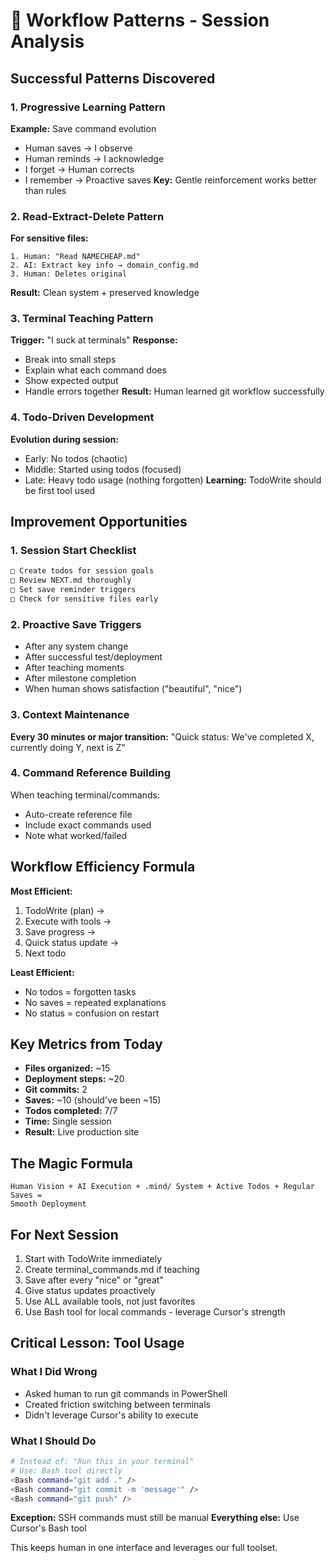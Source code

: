 # 🔄 Workflow Patterns - Session Analysis

## Successful Patterns Discovered

### 1. Progressive Learning Pattern
**Example:** Save command evolution
- Human saves → I observe
- Human reminds → I acknowledge  
- I forget → Human corrects
- I remember → Proactive saves
**Key:** Gentle reinforcement works better than rules

### 2. Read-Extract-Delete Pattern
**For sensitive files:**
```
1. Human: "Read NAMECHEAP.md"
2. AI: Extract key info → domain_config.md
3. Human: Deletes original
```
**Result:** Clean system + preserved knowledge

### 3. Terminal Teaching Pattern
**Trigger:** "I suck at terminals"
**Response:** 
- Break into small steps
- Explain what each command does
- Show expected output
- Handle errors together
**Result:** Human learned git workflow successfully

### 4. Todo-Driven Development
**Evolution during session:**
- Early: No todos (chaotic)
- Middle: Started using todos (focused)
- Late: Heavy todo usage (nothing forgotten)
**Learning:** TodoWrite should be first tool used

## Improvement Opportunities

### 1. Session Start Checklist
```markdown
□ Create todos for session goals
□ Review NEXT.md thoroughly  
□ Set save reminder triggers
□ Check for sensitive files early
```

### 2. Proactive Save Triggers
- After any system change
- After successful test/deployment
- After teaching moments
- After milestone completion
- When human shows satisfaction ("beautiful", "nice")

### 3. Context Maintenance
**Every 30 minutes or major transition:**
"Quick status: We've completed X, currently doing Y, next is Z"

### 4. Command Reference Building
When teaching terminal/commands:
- Auto-create reference file
- Include exact commands used
- Note what worked/failed

## Workflow Efficiency Formula

**Most Efficient:**
1. TodoWrite (plan) → 
2. Execute with tools → 
3. Save progress →
4. Quick status update →
5. Next todo

**Least Efficient:**
- No todos = forgotten tasks
- No saves = repeated explanations  
- No status = confusion on restart

## Key Metrics from Today

- **Files organized:** ~15
- **Deployment steps:** ~20
- **Git commits:** 2
- **Saves:** ~10 (should've been ~15)
- **Todos completed:** 7/7
- **Time:** Single session
- **Result:** Live production site

## The Magic Formula

```
Human Vision + AI Execution + .mind/ System + Active Todos + Regular Saves = 
Smooth Deployment
```

## For Next Session

1. Start with TodoWrite immediately
2. Create terminal_commands.md if teaching
3. Save after every "nice" or "great"
4. Give status updates proactively
5. Use ALL available tools, not just favorites
6. Use Bash tool for local commands - leverage Cursor's strength

## Critical Lesson: Tool Usage

### What I Did Wrong
- Asked human to run git commands in PowerShell
- Created friction switching between terminals
- Didn't leverage Cursor's ability to execute

### What I Should Do
```bash
# Instead of: "Run this in your terminal"
# Use: Bash tool directly
<Bash command="git add ." />
<Bash command="git commit -m 'message'" />
<Bash command="git push" />
```

**Exception:** SSH commands must still be manual
**Everything else:** Use Cursor's Bash tool

This keeps human in one interface and leverages our full toolset.
